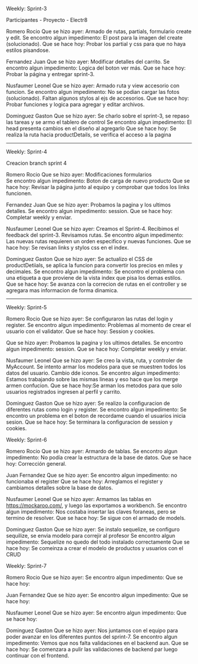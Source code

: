 Weekly: Sprint-3

Participantes - Proyecto - Electr8

Romero Rocio
Que se hizo ayer: Armado de rutas, partials, formulario create y edit.
Se encontro algun impedimento: El post para la imagen del create (solucionado).
Que se hace hoy: Probar los partial y css para que no haya estilos pisandose.

Fernandez Juan
Que se hizo ayer: Modificar detalles del carrito.
Se encontro algun impedimento: Logica del boton ver más.
Que se hace hoy: Probar la página y entregar sprint-3.

Nusfaumer Leonel
Que se hizo ayer: Armado ruta y view accesorio con funcion.
Se encontro algun impedimento: No se podian cargar las fotos (solucionado). Faltan algunos stylos al ejs de accesorios.
Que se hace hoy: Probar funciones y logica para agregar y editar archivos.

Dominguez Gaston
Que se hizo ayer: Se charlo sobre el sprint-3, se repaso las tareas y se armo el tablero de control
Se encontro algun impedimento: El head presenta cambios en el diseño al agregarlo
Que se hace hoy: Se realiza la ruta hacia productDetails, se verifica el acceso a la pagina

---

Weekly: Sprint-4

Creacion branch sprint 4

Romero Rocio
Que se hizo ayer: Modificaciones formularios  
Se encontro algun impedimento: Boton de carga de nuevo producto
Que se hace hoy: Revisar la página junto al equipo y comprobar que todos los links funcionen.

Fernandez Juan
Que se hizo ayer: Probamos la pagina y los ultimos detalles.
Se encontro algun impedimento: session.
Que se hace hoy: Completar weekly y enviar.

Nusfaumer Leonel
Que se hizo ayer: Creamos el Sprint-4. Recibimos el feedback del sprint-3. Revisamos rutas.
Se encontro algun impedimento: Las nuevas rutas requieren un orden especifico y nuevas funciones.
Que se hace hoy: Se revisan links y stylos css en el index.

Dominguez Gaston
Que se hizo ayer: Se actualizo el CSS de productDetiials, se aplica la funcion para convertir los precios en miles y decimales.
Se encontro algun impedimento: Se encontro el problema con una etiqueta a que proviene de la vista index que pisa los demas estilos.
Que se hace hoy: Se avanza con la correcion de rutas en el controller y se agregara mas informacion de forma dinamica.

---

Weekly: Sprint-5

Romero Rocio
Que se hizo ayer: Se configuraron las rutas del login y register.
Se encontro algun impedimento: Problemas al momento de crear el usuario con el validator.
Que se hace hoy: Session y cookies.

Que se hizo ayer: Probamos la pagina y los ultimos detalles.
Se encontro algun impedimento: session.
Que se hace hoy: Completar weekly y enviar.

Nusfaumer Leonel
Que se hizo ayer: Se creo la vista, ruta, y controler de MyAccount. Se intento armar los modelos para que se muestren todos los datos del usuario. Cambio dde iconos.
Se encontro algun impedimento: Estamos trabajando sobre las mismas lineas y eso hace que los merge armen confucion.
Que se hace hoy:Se arman los metodos para que solo usuarios registrados ingresen al perfil y carrito.

Dominguez Gaston
Que se hizo ayer: Se realizo la configuracion de diferentes rutas como login y register.
Se encontro algun impedimento: Se encontro un problema en el boton de recordame cuando el usuarios inicia sesion.
Que se hace hoy: Se terminara la configuracion de session y cookies.

Weekly: Sprint-6

Romero Rocio
Que se hizo ayer: Armardo de tablas.
Se encontro algun impedimento: No podía crear la estructura de la base de datos.
Que se hace hoy: Corrección general.

Juan Fernandez
Que se hizo ayer:
Se encontro algun impedimento: no funcionaba el register
Que se hace hoy: Arreglamos el register y cambiamos detalles sobre la base de datos.

Nusfaumer Leonel
Que se hizo ayer: Armamos las tablas en https://mockaroo.com/, y luego las exportamos a workbench. 
Se encontro algun impedimento: Nos costaba insertar las claves foraneas, pero se termino de resolver.
Que se hace hoy: Se sigue con el armado de models.

Dominguez Gaston
Que se hizo ayer: Se instalo sequelize, se configuro sequilize, se envia modelo para correjir al profesor
Se encontro algun impedimento: Sequelize no quedo del todo instalado correctamente
Que se hace hoy: Se comeinza a crear el modelo de productos y usuarios con el CRUD


Weekly: Sprint-7

Romero Rocio
Que se hizo ayer:
Se encontro algun impedimento:
Que se hace hoy:

Juan Fernandez
Que se hizo ayer:
Se encontro algun impedimento:
Que se hace hoy:

Nusfaumer Leonel
Que se hizo ayer:
Se encontro algun impedimento:
Que se hace hoy:

Dominguez Gaston
Que se hizo ayer: Nos juntamos con el equipo para poder avanzar en los diferentes puntos del sprint-7.
Se encontro algun impedimento: Vemos que nos falta validaciones en el backend aun.
Que se hace hoy: Se comenzara a pulir las validaciones de backend par luego continuar con el frontend.